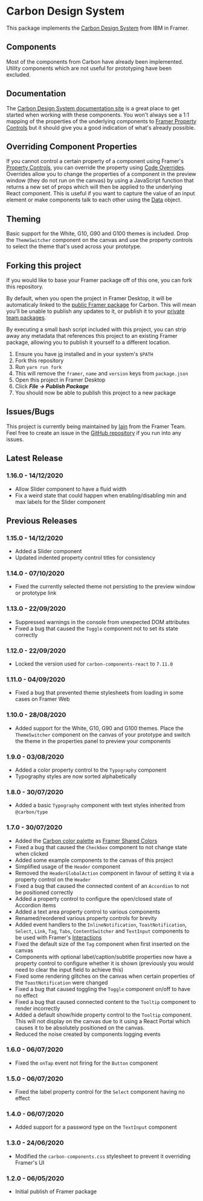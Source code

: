 # Carbon Design System

This package implements the [Carbon Design System](https://www.carbondesignsystem.com/) from IBM in Framer.

## Components

Most of the components from Carbon have already been implemented. Utility components which are not useful for prototyping have been excluded.

## Documentation

The [Carbon Design System documentation site](https://www.carbondesignsystem.com/components/overview) is a great place to get started when working with these components. You won't always see a 1:1 mapping of the properties of the underlying components to [Framer Property Controls](https://www.framer.com/support/using-framer/property-control-code-component/) but it should give you a good indication of what's already possible.

## Overriding Component Properties

If you cannot control a certain property of a component using Framer's [Property Controls](https://www.framer.com/api/property-controls/), you can override the property using [Code Overrides](https://www.framer.com/support/using-framer/code-overrides/). Overrides allow you to change the properties of a component in the preview window (they do not run on the canvas) by using a JavaScript function that returns a new set of props which will then be applied to the underlying React component. This is useful if you want to capture the value of an input element or make components talk to each other using the [Data](https://www.framer.com/api/data/) object.

## Theming

Basic support for the White, G10, G90 and G100 themes is included. Drop the `ThemeSwitcher` component on the canvas and use the property controls to select the theme that's used across your prototype.

## Forking this project

If you would like to base your Framer package off of this one, you can fork this repository.

By default, when you open the project in Framer Desktop, it will be automaticaly linked to the [public Framer package](https://packages.framer.com/package/iain/carbon-design-system) for Carbon. This will mean you'll be unable to publish any updates to it, or publish it to your [private team packages](https://www.framer.com/support/using-framer/packages/).

By executing a small bash script included with this project, you can strip away any metadata that references this project to an existing Framer package, allowing you to publish it yourself to a different location.

1. Ensure you have [jq](https://stedolan.github.io/jq/) installed and in your system's `$PATH`
2. Fork this repository
3. Run `yarn run fork`
4. This will remove the `framer`, `name` and `version` keys from `package.json`
5. Open this project in Framer Desktop
6. Click **_File -> Publish Package_**
7. You should now be able to publish this project to a new package

## Issues/Bugs

This project is currently being maintained by [Iain](https://github.com/iKettles) from the Framer Team. Feel free to create an issue in the [GitHub repository](https://github.com/iKettles/carbon-design-system.framerfx) if you run into any issues.

## Latest Release

### **1.16.0 - 14/12/2020**

- Allow Slider component to have a fluid width
- Fix a weird state that could happen when enabling/disabling min and max labels for the Slider component

## Previous Releases

### **1.15.0 - 14/12/2020**

- Added a Slider component
- Updated indented property control titles for consistency

### **1.14.0 - 07/10/2020**

- Fixed the currently selected theme not persisting to the preview window or prototype link

### **1.13.0 - 22/09/2020**

- Suppressed warnings in the console from unexpected DOM attributes
- Fixed a bug that caused the `Toggle` component not to set its state correctly

### **1.12.0 - 22/09/2020**

- Locked the version used for `carbon-components-react` to `7.11.0`

### **1.11.0 - 04/09/2020**

- Fixed a bug that prevented theme stylesheets from loading in some cases on Framer Web

### **1.10.0 - 28/08/2020**

- Added support for the White, G10, G90 and G100 themes. Place the `ThemeSwitcher` component on the canvas of your prototype and switch the theme in the properties panel to preview your components

### **1.9.0 - 03/08/2020**

- Added a color property control to the `Typography` component
- Typography styles are now sorted alphabetically

### **1.8.0 - 30/07/2020**

- Added a basic `Typography` component with text styles inherited from `@carbon/type`

### **1.7.0 - 30/07/2020**

- Added the [Carbon color palette](https://www.carbondesignsystem.com/guidelines/color/overview/) as [Framer Shared Colors](https://www.framer.com/support/using-framer/shared-colors/)
- Fixed a bug that caused the `Checkbox` component to not change state when clicked
- Added some example components to the canvas of this project
- Simplified usage of the `Header` component
- Removed the `HeaderGlobalAction` component in favour of setting it via a property control on the `Header`
- Fixed a bug that caused the connected content of an `Accordion` to not be positioned correctly
- Added a property control to configure the open/closed state of Accordion items
- Added a text area property control to various components
- Renamed/reordered various property controls for brevity
- Added event handlers to the `InlineNotification`, `ToastNotification`, `Select`, `Link`, `Tag`, `Tabs`, `ContentSwitcher` and `TextInput` components to be used with Framer's [Interactions](https://www.framer.com/support/using-framer/interactions/)
- Fixed the default size of the `Tag` component when first inserted on the canvas
- Components with optional label/caption/subtitle properties now have a property control to configure whether it is shown (previously you would need to clear the input field to achieve this)
- Fixed some rendering glitches on the canvas when certain properties of the `ToastNotification` were changed
- Fixed a bug that caused toggling the `Toggle` component on/off to have no effect
- Fixed a bug that caused connected content to the `Tooltip` component to render incorrectly
- Added a default show/hide property control to the `Tooltip` component. This will not display on the canvas due to it using a React Portal which causes it to be absolutely positioned on the canvas.
- Reduced the noise created by components logging events

### **1.6.0 - 06/07/2020**

- Fixed the `onTap` event not firing for the `Button` component

### **1.5.0 - 06/07/2020**

- Fixed the label property control for the `Select` component having no effect

### **1.4.0 - 06/07/2020**

- Added support for a password type on the `TextInput` component

### **1.3.0 - 24/06/2020**

- Modified the `carbon-components.css` stylesheet to prevent it overriding Framer's UI

### **1.2.0 - 06/05/2020**

- Initial publish of Framer package
